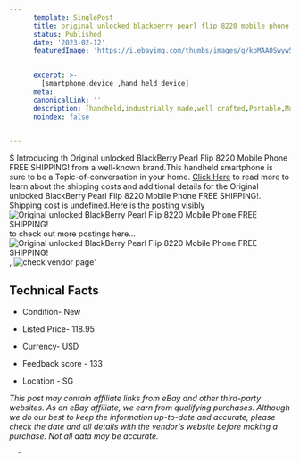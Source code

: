 ```yaml
---
      template: SinglePost
      title: original unlocked blackberry pearl flip 8220 mobile phone free shipping 
      status: Published
      date: '2023-02-12'
      featuredImage: 'https://i.ebayimg.com/thumbs/images/g/kpMAAOSwyw5jNNWB/s-l225.jpg'
       

      excerpt: >-
        [smartphone,device ,hand held device]
      meta:
      canonicalLink: ''
      description: [handheld,industrially made,well crafted,Portable,Mobile,Compact,Convenient,Lightweight,Maneuverable,Man-portable,Miniature,Carriable,Hand-held,Light,Holdable,Transportable,Mobile device,Pocket-sized,On-the-go,Wireless,Cordless,Compact size,Convenient size, smartphone,device ,hand held device]
      noindex: false
      

---
```

$
      Introducing th Original unlocked BlackBerry Pearl Flip 8220 Mobile Phone FREE SHIPPING! from a well-known brand.This handheld smartphone is sure to be a Topic-of-conversation in your home. [Click Here](https://www.ebay.com/itm/255749708221?hash=item3b8bded9bd%3Ag%3AkpMAAOSwyw5jNNWB&mkevt=1&mkcid=1&mkrid=711-53200-19255-0&campid=%253CePNCampaignId%253E&customid=%253CreferenceId%253E&toolid=10049) to read more to learn about the shipping costs and additional details for the Original unlocked BlackBerry Pearl Flip 8220 Mobile Phone FREE SHIPPING!. Shipping cost is undefined.Here is the posting visibly ![Original unlocked BlackBerry Pearl Flip 8220 Mobile Phone FREE SHIPPING!](https://i.ebayimg.com/thumbs/images/g/kpMAAOSwyw5jNNWB/s-l225.jpg) to check out more postings here... ![Original unlocked BlackBerry Pearl Flip 8220 Mobile Phone FREE SHIPPING!](https://i.ebayimg.com/images/g/kpMAAOSwyw5jNNWB/s-l1600.jpg), ![check vendor page](https://origin-galleryplus.ebayimg.com/ws/web/255749708221_2_0_1/225x225.jpg,https://origin-galleryplus.ebayimg.com/ws/web/255749708221_3_0_1/225x225.jpg)'

      

 ## Technical Facts 



     
      

 - Condition- New 


      

 - Listed Price- 118.95 


      

 - Currency- USD 


      

 - Feedback score - 133 


      

 - Location - SG 


      
      

 *_This post may contain affiliate links from eBay and other third-party websites. As an eBay affiliate, we earn from qualifying purchases. Although we do our best to keep the information up-to-date and accurate, please check the date and all details with the vendor's website before making a purchase. Not all data may be accurate._*




      -
